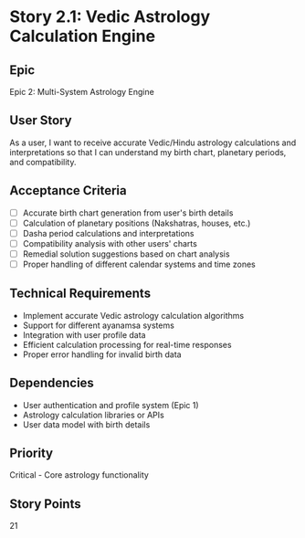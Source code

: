 # Story 2.1: Vedic Astrology Calculation Engine

## Epic
Epic 2: Multi-System Astrology Engine

## User Story
As a user, I want to receive accurate Vedic/Hindu astrology calculations and interpretations so that I can understand my birth chart, planetary periods, and compatibility.

## Acceptance Criteria
- [ ] Accurate birth chart generation from user's birth details
- [ ] Calculation of planetary positions (Nakshatras, houses, etc.)
- [ ] Dasha period calculations and interpretations
- [ ] Compatibility analysis with other users' charts
- [ ] Remedial solution suggestions based on chart analysis
- [ ] Proper handling of different calendar systems and time zones

## Technical Requirements
- Implement accurate Vedic astrology calculation algorithms
- Support for different ayanamsa systems
- Integration with user profile data
- Efficient calculation processing for real-time responses
- Proper error handling for invalid birth data

## Dependencies
- User authentication and profile system (Epic 1)
- Astrology calculation libraries or APIs
- User data model with birth details

## Priority
Critical - Core astrology functionality

## Story Points
21